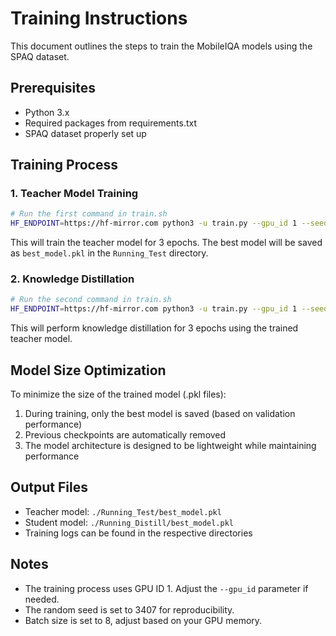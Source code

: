 # Training Instructions

This document outlines the steps to train the MobileIQA models using the SPAQ dataset.

## Prerequisites
- Python 3.x
- Required packages from requirements.txt
- SPAQ dataset properly set up

## Training Process

### 1. Teacher Model Training
```bash
# Run the first command in train.sh
HF_ENDPOINT=https://hf-mirror.com python3 -u train.py --gpu_id 1 --seed 3407 --batch_size 8 --dataset spaq --loss MSE --model MobileVit_IQA --save_path ./Running_Test --epochs 3
```
This will train the teacher model for 3 epochs. The best model will be saved as `best_model.pkl` in the `Running_Test` directory.

### 2. Knowledge Distillation
```bash
# Run the second command in train.sh
HF_ENDPOINT=https://hf-mirror.com python3 -u train.py --gpu_id 1 --seed 3407 --batch_size 8 --dataset spaq --loss MSE --save_path ./Running_Distill --teacher_pkl ./Running_Test/best_model.pkl --epochs 3
```
This will perform knowledge distillation for 3 epochs using the trained teacher model.

## Model Size Optimization

To minimize the size of the trained model (.pkl files):
1. During training, only the best model is saved (based on validation performance)
2. Previous checkpoints are automatically removed
3. The model architecture is designed to be lightweight while maintaining performance

## Output Files
- Teacher model: `./Running_Test/best_model.pkl`
- Student model: `./Running_Distill/best_model.pkl`
- Training logs can be found in the respective directories

## Notes
- The training process uses GPU ID 1. Adjust the `--gpu_id` parameter if needed.
- The random seed is set to 3407 for reproducibility.
- Batch size is set to 8, adjust based on your GPU memory.

